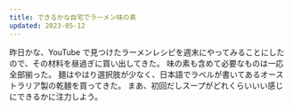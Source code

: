```yaml
---
title: できるかな自宅でラーメン味の素
updated: 2023-05-12
---
```


昨日かな、YouTube で見つけたラーメンレシピを週末にやってみることにしたので、その材料を昼過ぎに買い出してきた。
味の素も含めて必要なものは一応全部揃った。
麺はやはり選択肢が少なく、日本語でラベルが書いてあるオーストラリア製の乾麺を買ってきた。
まあ、初回だしスープがどれくらいいい感じにできるかに注力しよう。
